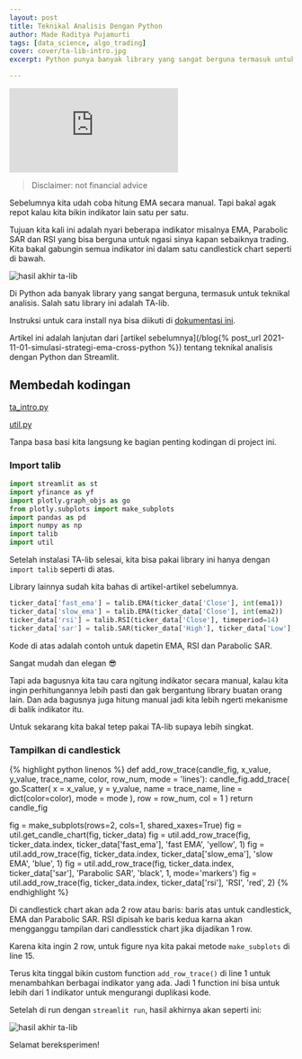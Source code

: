 ```yaml
---
layout: post
title: Teknikal Analisis Dengan Python
author: Made Raditya Pujamurti
tags: [data_science, algo_trading]
cover: cover/ta-lib-intro.jpg
excerpt: Python punya banyak library yang sangat berguna termasuk untuk analisa teknikal atau technical analysis. Salah satu library yang banyak dipakai adalah TA-lib.

---
```


<iframe src="https://www.youtube.com/embed/S224au81jRw" title="YouTube video player" frameborder="0" allow="accelerometer; autoplay; clipboard-write; encrypted-media; gyroscope; picture-in-picture" allowfullscreen></iframe>

> Disclaimer: not financial advice

Sebelumnya kita udah coba hitung EMA secara manual. Tapi bakal agak repot kalau kita bikin indikator lain satu per satu. 

Tujuan kita kali ini adalah nyari beberapa indikator misalnya EMA, Parabolic SAR dan RSI yang bisa berguna untuk ngasi sinya kapan sebaiknya trading. Kita bakal gabungin semua indikator ini dalam satu candlestick chart seperti di bawah.

![hasil akhir ta-lib](/blog/images/blog/ta-lib_intro/1.jpg)

Di Python ada banyak library yang sangat berguna, termasuk untuk teknikal analisis. Salah satu library ini adalah TA-lib. 

Instruksi untuk cara install nya bisa diikuti di [dokumentasi ini](https://github.com/mrjbq7/ta-lib).

Artikel ini adalah lanjutan dari [artikel sebelumnya](/blog{% post_url 2021-11-01-simulasi-strategi-ema-cross-python %}) tentang teknikal analisis dengan Python dan Streamlit.

## Membedah kodingan

[ta_intro.py](https://gist.github.com/Rakademi/d9a49dcce47f4a3a151937d544664145)

[util.py](https://gist.github.com/Rakademi/29bc91cf08e5d0f33126c9f29204ad11)

Tanpa basa basi kita langsung ke bagian penting kodingan di project ini.

### Import talib

```py
import streamlit as st
import yfinance as yf
import plotly.graph_objs as go
from plotly.subplots import make_subplots
import pandas as pd
import numpy as np
import talib
import util
```

Setelah instalasi TA-lib selesai, kita bisa pakai library ini hanya dengan `import talib` seperti di atas.

Library lainnya sudah kita bahas di artikel-artikel sebelumnya.

```py
ticker_data['fast_ema'] = talib.EMA(ticker_data['Close'], int(ema1))
ticker_data['slow_ema'] = talib.EMA(ticker_data['Close'], int(ema2))
ticker_data['rsi'] = talib.RSI(ticker_data['Close'], timeperiod=14)
ticker_data['sar'] = talib.SAR(ticker_data['High'], ticker_data['Low'], acceleration=0.02, maximum=0.2)
```

Kode di atas adalah contoh untuk dapetin EMA, RSI dan Parabolic SAR.

Sangat mudah dan elegan 😎

Tapi ada bagusnya kita tau cara ngitung indikator secara manual, kalau kita ingin perhitungannya lebih pasti dan gak bergantung library buatan orang lain. Dan ada bagusnya juga hitung manual jadi kita lebih ngerti mekanisme di balik indikator itu.

Untuk sekarang kita bakal tetep pakai TA-lib supaya lebih singkat.

### Tampilkan di candlestick

{% highlight python linenos %}
def add_row_trace(candle_fig, x_value, y_value, trace_name, color, row_num, mode = 'lines'):
    candle_fig.add_trace(
        go.Scatter(
            x = x_value,
            y = y_value,
            name = trace_name,
            line = dict(color=color),
            mode = mode
        ),
        row = row_num,
        col = 1
    )
    return candle_fig

fig = make_subplots(rows=2, cols=1, shared_xaxes=True)
fig = util.get_candle_chart(fig, ticker_data)
fig = util.add_row_trace(fig, ticker_data.index, ticker_data['fast_ema'], 'fast EMA', 'yellow', 1)
fig = util.add_row_trace(fig, ticker_data.index, ticker_data['slow_ema'], 'slow EMA', 'blue', 1)
fig = util.add_row_trace(fig, ticker_data.index, ticker_data['sar'], 'Parabolic SAR', 'black', 1, mode='markers')
fig = util.add_row_trace(fig, ticker_data.index, ticker_data['rsi'], 'RSI', 'red', 2)
{% endhighlight %}

Di candlestick chart akan ada 2 row atau baris: baris atas untuk candlestick, EMA dan Parabolic SAR. RSI dipisah ke baris kedua karna akan mengganggu tampilan dari candlesstick chart jika dijadikan 1 row.

Karena kita ingin 2 row, untuk figure nya kita pakai metode `make_subplots` di line 15.

Terus kita tinggal bikin custom function `add_row_trace()` di line 1 untuk menambahkan berbagai indikator yang ada. Jadi 1 function ini bisa untuk lebih dari 1 indikator untuk mengurangi duplikasi kode.

Setelah di run dengan `streamlit run`, hasil akhirnya akan seperti ini:

![hasil akhir ta-lib](/blog/images/blog/ta-lib_intro/1.jpg)

Selamat bereksperimen!
